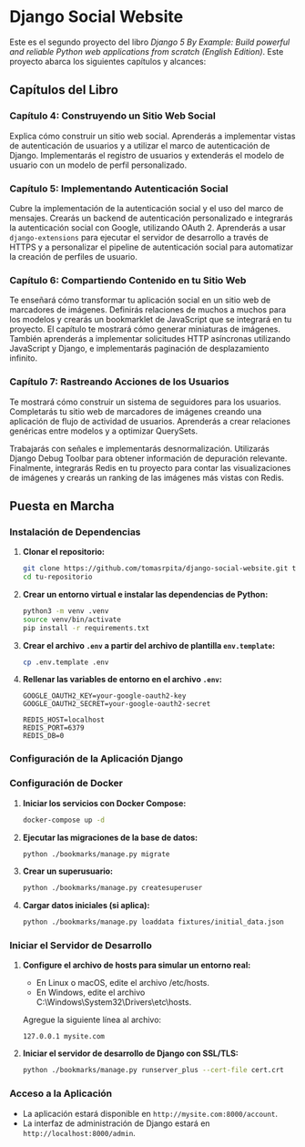 # Django Social Website

Este es el segundo proyecto del libro *Django 5 By Example: Build powerful and reliable Python web applications from scratch (English Edition)*. Este proyecto abarca los siguientes capítulos y alcances:

## Capítulos del Libro

### Capítulo 4: Construyendo un Sitio Web Social
Explica cómo construir un sitio web social. Aprenderás a implementar vistas de autenticación de usuarios y a utilizar el marco de autenticación de Django. Implementarás el registro de usuarios y extenderás el modelo de usuario con un modelo de perfil personalizado.

### Capítulo 5: Implementando Autenticación Social
Cubre la implementación de la autenticación social y el uso del marco de mensajes. Crearás un backend de autenticación personalizado e integrarás la autenticación social con Google, utilizando OAuth 2. Aprenderás a usar `django-extensions` para ejecutar el servidor de desarrollo a través de HTTPS y a personalizar el pipeline de autenticación social para automatizar la creación de perfiles de usuario.

### Capítulo 6: Compartiendo Contenido en tu Sitio Web 
Te enseñará cómo transformar tu aplicación social en un sitio web de marcadores de imágenes. Definirás relaciones de muchos a muchos para los modelos y crearás un bookmarklet de JavaScript que se integrará en tu proyecto. El capítulo te mostrará cómo generar miniaturas de imágenes. También aprenderás a implementar solicitudes HTTP asíncronas utilizando JavaScript y Django, e implementarás paginación de desplazamiento infinito.

### Capítulo 7: Rastreando Acciones de los Usuarios
Te mostrará cómo construir un sistema de seguidores para los usuarios. Completarás tu sitio web de marcadores de imágenes creando una aplicación de flujo de actividad de usuarios. Aprenderás a crear relaciones genéricas entre modelos y a optimizar QuerySets.

Trabajarás con señales e implementarás desnormalización. Utilizarás Django Debug Toolbar para obtener información de depuración relevante. Finalmente, integrarás Redis en tu proyecto para contar las visualizaciones de imágenes y crearás un ranking de las imágenes más vistas con Redis.

## Puesta en Marcha

### Instalación de Dependencias

1. **Clonar el repositorio:**

    ```sh
    git clone https://github.com/tomasrpita/django-social-website.git tu-repositorio
    cd tu-repositorio
    ```

2. **Crear un entorno virtual e instalar las dependencias de Python:** 

    ```sh
    python3 -m venv .venv
    source venv/bin/activate
    pip install -r requirements.txt
    ```

3. **Crear el archivo `.env` a partir del archivo de plantilla `env.template`:**

    ```sh
    cp .env.template .env
    ```

4. **Rellenar las variables de entorno en el archivo `.env`:**

    ```plaintext
    GOOGLE_OAUTH2_KEY=your-google-oauth2-key
    GOOGLE_OAUTH2_SECRET=your-google-oauth2-secret

    REDIS_HOST=localhost
    REDIS_PORT=6379
    REDIS_DB=0
    ```

### Configuración de la Aplicación Django

### Configuración de Docker

1. **Iniciar los servicios con Docker Compose:**

    ```sh
    docker-compose up -d
    ```

1. **Ejecutar las migraciones de la base de datos:**

    ```sh
    python ./bookmarks/manage.py migrate
    ```

2. **Crear un superusuario:**
    
    ```sh
    python ./bookmarks/manage.py createsuperuser
    ```

3. **Cargar datos iniciales (si aplica):**
    
    ```sh
    python ./bookmarks/manage.py loaddata fixtures/initial_data.json
    ```

### Iniciar el Servidor de Desarrollo

1. **Configure el archivo de hosts para simular un entorno real:**

    + En Linux o macOS, edite el archivo /etc/hosts.
    + En Windows, edite el archivo C:\Windows\System32\Drivers\etc\hosts.

    Agregue la siguiente línea al archivo:
    
    ```plaintext
    127.0.0.1 mysite.com
    ```

2. **Iniciar el servidor de desarrollo de Django con SSL/TLS:**

    ```sh
    python ./bookmarks/manage.py runserver_plus --cert-file cert.crt
    ```

### Acceso a la Aplicación

- La aplicación estará disponible en `http://mysite.com:8000/account`.
- La interfaz de administración de Django estará en `http://localhost:8000/admin`.
